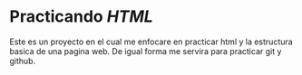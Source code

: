 # Practicando _HTML_ 

Este es un proyecto en el cual me enfocare en practicar html y la estructura basica de una pagina web. De igual forma me servira para practicar git y github.
